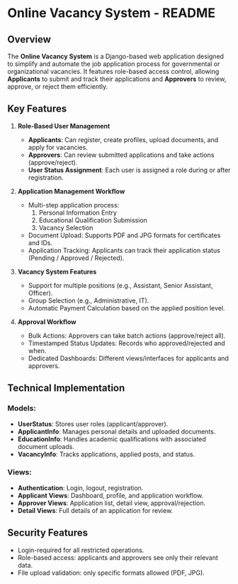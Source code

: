 Online Vacancy System - README
==============================

Overview
--------
The **Online Vacancy System** is a Django-based web application designed to simplify and automate the job application process for governmental or organizational vacancies. It features role-based access control, allowing **Applicants** to submit and track their applications and **Approvers** to review, approve, or reject them efficiently.

Key Features
------------
1. **Role-Based User Management**
   - **Applicants**: Can register, create profiles, upload documents, and apply for vacancies.
   - **Approvers**: Can review submitted applications and take actions (approve/reject).
   - **User Status Assignment**: Each user is assigned a role during or after registration.

2. **Application Management Workflow**
   - Multi-step application process:
     1. Personal Information Entry
     2. Educational Qualification Submission
     3. Vacancy Selection
   - Document Upload: Supports PDF and JPG formats for certificates and IDs.
   - Application Tracking: Applicants can track their application status (Pending / Approved / Rejected).

3. **Vacancy System Features**
   - Support for multiple positions (e.g., Assistant, Senior Assistant, Officer).
   - Group Selection (e.g., Administrative, IT).
   - Automatic Payment Calculation based on the applied position level.

4. **Approval Workflow**
   - Bulk Actions: Approvers can take batch actions (approve/reject all).
   - Timestamped Status Updates: Records who approved/rejected and when.
   - Dedicated Dashboards: Different views/interfaces for applicants and approvers.

Technical Implementation
------------------------
### Models:
- **UserStatus**: Stores user roles (applicant/approver).
- **ApplicantInfo**: Manages personal details and uploaded documents.
- **EducationInfo**: Handles academic qualifications with associated document uploads.
- **VacancyInfo**: Tracks applications, applied posts, and status.

### Views:
- **Authentication**: Login, logout, registration.
- **Applicant Views**: Dashboard, profile, and application workflow.
- **Approver Views**: Application list, detail view, approval/rejection.
- **Detail Views**: Full details of an application for review.

Security Features
-----------------
- Login-required for all restricted operations.
- Role-based access: applicants and approvers see only their relevant data.
- File upload validation: only specific formats allowed (PDF, JPG).


